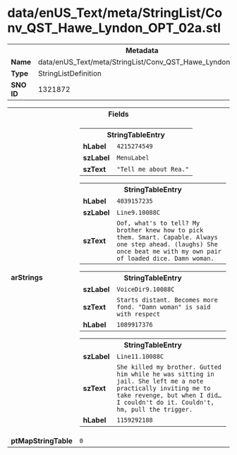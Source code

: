 <h1>data/enUS_Text/meta/StringList/Conv_QST_Hawe_Lyndon_OPT_02a.stl</h1><table><tr><th colspan="100%">Metadata</th></tr><tr><td><b>Name</b></td><td>data/enUS_Text/meta/StringList/Conv_QST_Hawe_Lyndon_OPT_02a.stl</td></tr><tr><td><b>Type</b></td><td>StringListDefinition</td></tr><tr><td><b>SNO ID</b></td><td>1321872</td></tr></table>

<table><tr><th colspan="100%">Fields</th></tr><tr><td><b>arStrings</b></td><td><table><tr><th colspan="100%">StringTableEntry</th></tr><tr><td><b>hLabel</b></td><td><code>4215274549</code></td></tr><tr><td><b>szLabel</b></td><td><code>MenuLabel</code></td></tr><tr><td><b>szText</b></td><td><code>"Tell me about Rea."</code></td></tr></table>


<table><tr><th colspan="100%">StringTableEntry</th></tr><tr><td><b>hLabel</b></td><td><code>4039157235</code></td></tr><tr><td><b>szLabel</b></td><td><code>Line9.10088C</code></td></tr><tr><td><b>szText</b></td><td><code>Oof, what's to tell? My brother knew how to pick them. Smart. Capable. Always one step ahead. (laughs) She once beat me with my own pair of loaded dice. Damn woman.</code></td></tr></table>


<table><tr><th colspan="100%">StringTableEntry</th></tr><tr><td><b>szLabel</b></td><td><code>VoiceDir9.10088C</code></td></tr><tr><td><b>szText</b></td><td><code>Starts distant. Becomes more fond. "Damn woman" is said with respect</code></td></tr><tr><td><b>hLabel</b></td><td><code>1089917376</code></td></tr></table>


<table><tr><th colspan="100%">StringTableEntry</th></tr><tr><td><b>szLabel</b></td><td><code>Line11.10088C</code></td></tr><tr><td><b>szText</b></td><td><code>She killed my brother. Gutted him while he was sitting in jail. She left me a note practically inviting me to take revenge, but when I did… I couldn't do it. Couldn't, hm, pull the trigger.</code></td></tr><tr><td><b>hLabel</b></td><td><code>1159292188</code></td></tr></table>


</td></tr><tr><td><b>ptMapStringTable</b></td><td><code>0</code></td></tr></table>

